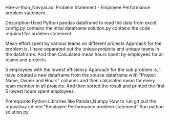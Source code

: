Hire-a-thon_NavyaLadi
Problem Statement - Employee Performance problem statement

Description
Used Python pandas dataframe to read the data from excel. config.py contains the intial dataframe solution.py contains the code required for problem statement.

Mean effort spent by various teams on different projects Approach for the problem is, I have separated out the unique projects and unique teams in the dataframe. And then Calculated mean hours spent by employees for all teams and projects.

5 employees with the lowest efficiency Approach for the sub problem is, I have created a new dataframe from the source dataframe with "Project Name, Owner and Hours" columns and then calculated mean for every team member in all projects. And then sorted the result and printed the first 5 lowest hours spent employees.

Prerequisite
Python
Libraries like Pandas,Numpy
How to run
git pull the repository
cd into "Employee Performance problem statement"
Run python solution.py
